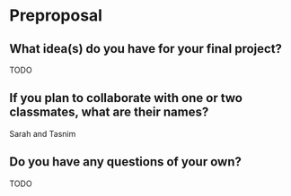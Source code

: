 # Preproposal

## What idea(s) do you have for your final project?

TODO

## If you plan to collaborate with one or two classmates, what are their names?

Sarah and Tasnim

## Do you have any questions of your own?

TODO
